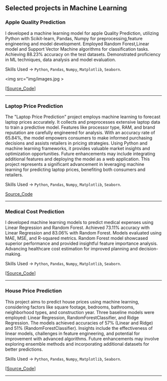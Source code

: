 ## Selected projects in Machine Learning 
### Apple Quality Prediction 
I developed a machine learning model for apple Quality Prediction, utilizing Python with Scikit-learn, Pandas, Numpy for preprocessing,feature engineering and model development. Employed Random Forest,Linear model and Support Vector Machine algorithms for classification tasks. Achieving 88.23% accuracy on the test datasets. Demonstrated proficiency in ML techniques, data analysis and model evaluation.

Skills Used -> `Python`, `Pandas`, `Numpy`, `Matplotlib`, `Seaborn`.

<img src="img/images.jpg >

[[Source_Code](https://github.com/Naresh311202/Apple-Quality-ML-DataScience-Project)]
<hr>

### Laptop Price Prediction
The "Laptop Price Prediction" project employs machine learning to forecast laptop prices accurately. It collects and preprocesses extensive laptop data to train a predictive model. Features like processor type, RAM, and brand reputation are carefully engineered for analysis. With an accuracy rate of 65.84%, the model empowers consumers to make informed purchasing decisions and assists retailers in pricing strategies. Using Python and machine learning frameworks, it provides valuable market insights and optimization opportunities. Future enhancements may include integrating additional features and deploying the model as a web application. This project represents a significant advancement in leveraging machine learning for predicting laptop prices, benefiting both consumers and retailers.
 
Skills Used -> `Python`, `Pandas`, `Numpy`, `Matplotlib`, `Seaborn`.

[Source_Code][Source_Code]

<hr>

### Medical Cost Prediction

I developed machine learning models to predict medical expenses using Linear Regression and Random Forest. Achieved 73.11% accuracy with Linear Regression and 83.06% with Random Forest. Models evaluated using MAE, MSE, and R-squared metrics. Random Forest model showcased superior performance and provided insightful feature importance analysis. Advancing healthcare cost estimation for improved planning and decision-making.

Skills Used -> `Python`, `Pandas`, `Numpy`, `Matplotlib`, `Seaborn`.

[[Source_Code][Source_Code]]

<hr>

### House Price Prediction 

This project aims to predict house prices using machine learning, considering factors like square footage, bedrooms, bathrooms, neighborhood types, and construction year. Three baseline models were employed: Linear Regression, RandomForestClassifier, and Ridge Regression. The models achieved accuracies of 57% (Linear and Ridge) and 51% (RandomForestClassifier). Insights include the effectiveness of linear models, challenges in feature engineering, and potential for improvement with advanced algorithms. Future enhancements may involve exploring ensemble methods and incorporating additional datasets for better predictions.

Skills Used -> `Python`, `Pandas`, `Numpy`, `Matplotlib`, `Seaborn`.

[[Source_Code][Source_Code]]

<hr>

[Source_Code]: https://github.com/Naresh311202/Apple-Quality-ML-DataScience-Project
[Source_Code]: https://github.com/Naresh311202/Laptop-Price-prediction
[Source_Code]: https://github.com/Naresh311202/Medical-Cost-Prediction
[def]: https://github.com/Naresh311202/Housing-Pricr-Prediction/tree/main
